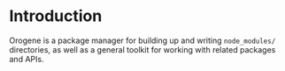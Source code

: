 # Introduction

Orogene is a package manager for building up and writing `node_modules/`
directories, as well as a general toolkit for working with related packages
and APIs.
